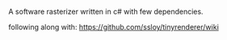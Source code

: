 A software rasterizer written in c# with few dependencies.

following along with:
https://github.com/ssloy/tinyrenderer/wiki

